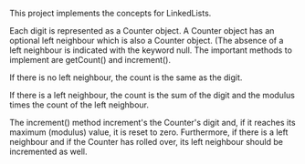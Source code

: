 This project implements the concepts for LinkedLists.

Each digit is represented as a Counter object. A Counter object has an optional left neighbour
which is also a Counter object. (The absence of a left neighbour is indicated with the keyword null.
The important methods to implement are getCount() and increment().


If there is no left neighbour, the count is the same as the digit.


If there is a left neighbour, the count is the sum of the digit and the modulus times the count of the left
neighbour.


The increment() method increment's the Counter's digit and, if it reaches its maximum (modulus)
value, it is reset to zero. Furthermore, if there is a left neighbour and if the Counter has rolled over, its left
neighbour should be incremented as well.
